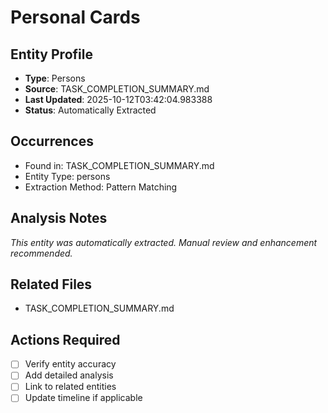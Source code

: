 # Personal Cards

## Entity Profile
- **Type**: Persons
- **Source**: TASK_COMPLETION_SUMMARY.md
- **Last Updated**: 2025-10-12T03:42:04.983388
- **Status**: Automatically Extracted

## Occurrences
- Found in: TASK_COMPLETION_SUMMARY.md
- Entity Type: persons
- Extraction Method: Pattern Matching

## Analysis Notes
*This entity was automatically extracted. Manual review and enhancement recommended.*

## Related Files
- TASK_COMPLETION_SUMMARY.md

## Actions Required
- [ ] Verify entity accuracy
- [ ] Add detailed analysis
- [ ] Link to related entities
- [ ] Update timeline if applicable
